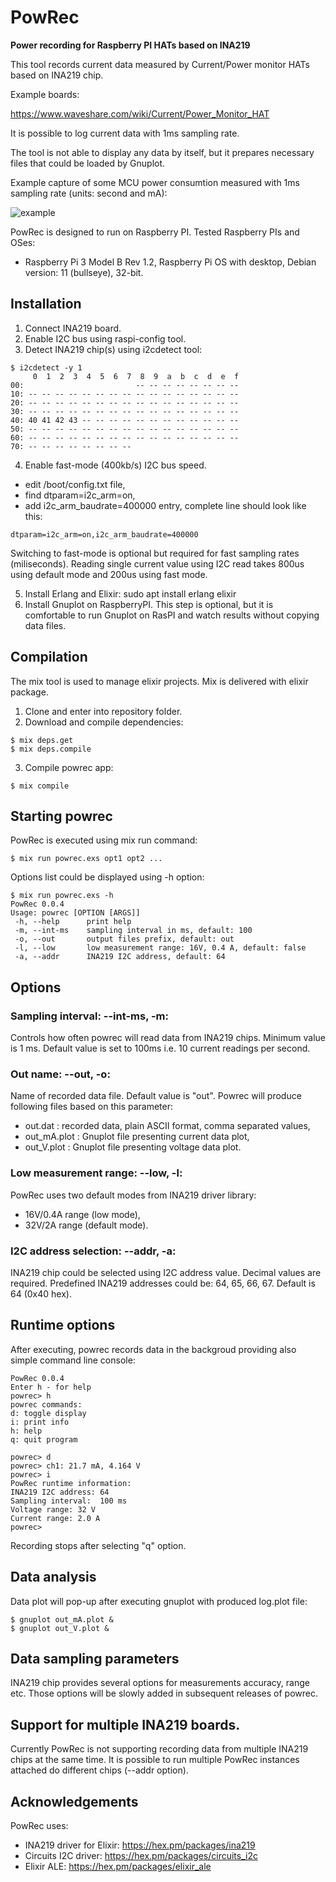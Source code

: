 # PowRec

**Power recording for Raspberry PI HATs based on INA219**

This tool records current data measured by Current/Power monitor HATs based on INA219 chip.

Example boards:

https://www.waveshare.com/wiki/Current/Power_Monitor_HAT

It is possible to log current data with 1ms sampling rate.

The tool is not able to display any data by itself, but it prepares necessary files that could be loaded by Gnuplot.

Example capture of some MCU power consumtion measured with 1ms sampling rate (units: second and mA):

![example](https://user-images.githubusercontent.com/8614048/215347579-e108aa01-b94b-4d97-b512-a06bd7e9af9d.png)

PowRec is designed to run on Raspberry PI.
Tested Raspberry PIs and OSes:

* Raspberry Pi 3 Model B Rev 1.2, Raspberry Pi OS with desktop, Debian version: 11 (bullseye), 32-bit.

## Installation

1. Connect INA219 board.
2. Enable I2C bus using raspi-config tool.
3. Detect INA219 chip(s) using i2cdetect tool:
```
$ i2cdetect -y 1
     0  1  2  3  4  5  6  7  8  9  a  b  c  d  e  f
00:                         -- -- -- -- -- -- -- -- 
10: -- -- -- -- -- -- -- -- -- -- -- -- -- -- -- -- 
20: -- -- -- -- -- -- -- -- -- -- -- -- -- -- -- -- 
30: -- -- -- -- -- -- -- -- -- -- -- -- -- -- -- -- 
40: 40 41 42 43 -- -- -- -- -- -- -- -- -- -- -- -- 
50: -- -- -- -- -- -- -- -- -- -- -- -- -- -- -- -- 
60: -- -- -- -- -- -- -- -- -- -- -- -- -- -- -- -- 
70: -- -- -- -- -- -- -- --                   
```
4. Enable fast-mode (400kb/s) I2C bus speed. 
- edit /boot/config.txt file,
- find dtparam=i2c_arm=on,
- add i2c_arm_baudrate=400000 entry, complete line should look like this:
```
dtparam=i2c_arm=on,i2c_arm_baudrate=400000
```
Switching to fast-mode is optional but required for fast sampling rates (miliseconds).
Reading single current value using I2C read takes 800us using default mode and 200us using fast mode.

5. Install Erlang and Elixir: sudo apt install erlang elixir
6. Install Gnuplot on RaspberryPI. This step is optional, but it is comfortable to run Gnuplot on RasPI and watch results without copying data files. 

## Compilation
The mix tool is used to manage elixir projects. Mix is delivered with elixir package.
1. Clone and enter into repository folder.
2. Download and compile dependencies:
```
$ mix deps.get
$ mix deps.compile
```
3. Compile powrec app:
```
$ mix compile
```

## Starting powrec

PowRec is executed using mix run command:
```
$ mix run powrec.exs opt1 opt2 ...
```
Options list could be displayed using -h option:
```
$ mix run powrec.exs -h
PowRec 0.0.4
Usage: powrec [OPTION [ARGS]]
 -h, --help      print help
 -m, --int-ms    sampling interval in ms, default: 100
 -o, --out       output files prefix, default: out
 -l, --low       low measurement range: 16V, 0.4 A, default: false
 -a, --addr      INA219 I2C address, default: 64
```

## Options
### Sampling interval: --int-ms, -m:
Controls how often powrec will read data from INA219 chips. Minimum value is 1 ms. 
Default value is set to 100ms i.e. 10 current readings per second.

### Out name: --out, -o:
Name of recorded data file. Default value is "out". Powrec will produce following files based on this parameter:
- out.dat     : recorded data, plain ASCII format, comma separated values,
- out_mA.plot : Gnuplot file presenting current data plot,
- out_V.plot  : Gnuplot file presenting voltage data plot.

### Low measurement range: --low, -l:
PowRec uses two default modes from INA219 driver library:
* 16V/0.4A range (low mode),
* 32V/2A range (default mode).

### I2C address selection: --addr, -a:
INA219 chip could be selected using I2C address value. Decimal values are required. Predefined INA219 addresses could be: 64, 65, 66, 67.
Default is 64 (0x40 hex).

## Runtime options
After executing, powrec records data in the backgroud providing also simple command line console:
```
PowRec 0.0.4
Enter h - for help
powrec> h
powrec commands:
d: toggle display
i: print info
h: help
q: quit program

powrec> d
powrec> ch1: 21.7 mA, 4.164 V
powrec> i
PowRec runtime information:
INA219 I2C address: 64
Sampling interval:  100 ms
Voltage range: 32 V
Current range: 2.0 A
powrec>
```
Recording stops after selecting "q" option.

## Data analysis
Data plot will pop-up after executing gnuplot with produced log.plot file:
```
$ gnuplot out_mA.plot &
$ gnuplot out_V.plot &
```

## Data sampling parameters
INA219 chip provides several options for measurements accuracy, range etc.
Those options will be slowly added in subsequent releases of powrec.

## Support for multiple INA219 boards.
Currently PowRec is not supporting recording data from multiple INA219 chips at the same time.
It is possible to run multiple PowRec instances attached do different chips (--addr option).

## Acknowledgements
PowRec uses:
* INA219 driver for Elixir: https://hex.pm/packages/ina219
* Circuits I2C driver: https://hex.pm/packages/circuits_i2c
* Elixir ALE: https://hex.pm/packages/elixir_ale

